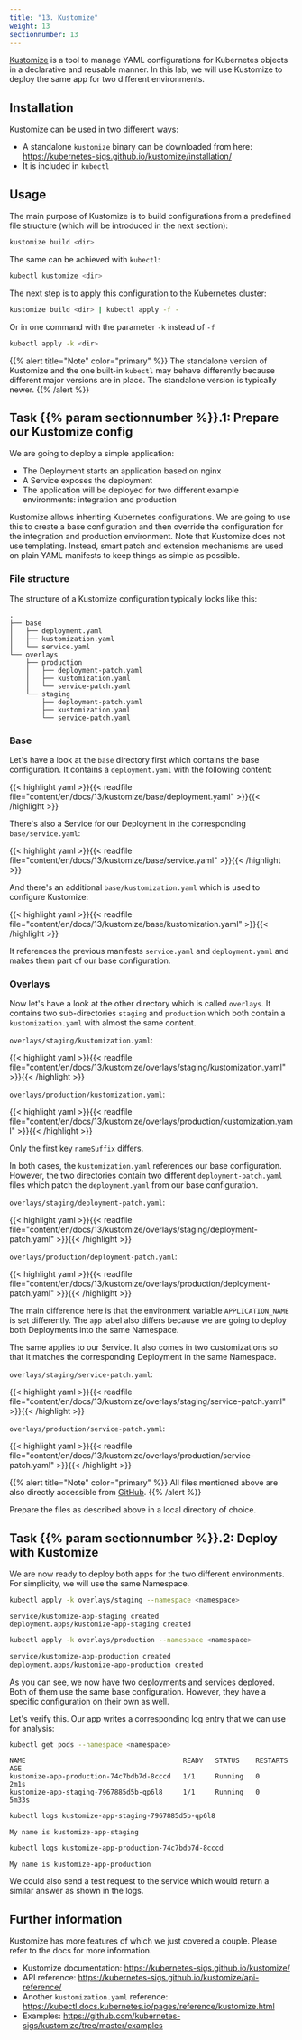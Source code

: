 ```yaml
---
title: "13. Kustomize"
weight: 13
sectionnumber: 13
---
```



[Kustomize](https://kustomize.io/) is a tool to manage YAML configurations for Kubernetes objects in a declarative and reusable manner.
In this lab, we will use Kustomize to deploy the same app for two different environments.


## Installation

Kustomize can be used in two different ways:

* A standalone `kustomize` binary can be downloaded from here: <https://kubernetes-sigs.github.io/kustomize/installation/>
* It is included in `kubectl`


## Usage

The main purpose of Kustomize is to build configurations from a predefined file structure (which will be introduced in the next section):

```bash
kustomize build <dir>
```

The same can be achieved with `kubectl`:

```bash
kubectl kustomize <dir>
```

The next step is to apply this configuration to the Kubernetes cluster:

```bash
kustomize build <dir> | kubectl apply -f -
```

Or in one command with the parameter `-k` instead of `-f`

```bash
kubectl apply -k <dir>
```

{{% alert title="Note" color="primary" %}}
The standalone version of Kustomize and the one built-in `kubectl` may behave differently because different major versions are
in place. The standalone version is typically newer.
{{% /alert %}}


## Task {{% param sectionnumber %}}.1: Prepare our Kustomize config

We are going to deploy a simple application:

* The Deployment starts an application based on nginx
* A Service exposes the deployment
* The application will be deployed for two different example environments: integration and production

Kustomize allows inheriting Kubernetes configurations. We are going to use this to create a base configuration and then
override the configuration for the integration and production environment. Note that Kustomize does not use templating.
Instead, smart patch and extension mechanisms are used on plain YAML manifests to keep things as simple as possible.


### File structure

The structure of a Kustomize configuration typically looks like this:

```text
.
├── base
│   ├── deployment.yaml
│   ├── kustomization.yaml
│   └── service.yaml
└── overlays
    ├── production
    │   ├── deployment-patch.yaml
    │   ├── kustomization.yaml
    │   └── service-patch.yaml
    └── staging
        ├── deployment-patch.yaml
        ├── kustomization.yaml
        └── service-patch.yaml
```


### Base

Let's have a look at the `base` directory first which contains the base configuration. It contains a `deployment.yaml`
with the following content:

{{< highlight yaml >}}{{< readfile file="content/en/docs/13/kustomize/base/deployment.yaml" >}}{{< /highlight >}}

There's also a Service for our Deployment in the corresponding `base/service.yaml`:

{{< highlight yaml >}}{{< readfile file="content/en/docs/13/kustomize/base/service.yaml" >}}{{< /highlight >}}

And there's an additional `base/kustomization.yaml` which is used to configure Kustomize:

{{< highlight yaml >}}{{< readfile file="content/en/docs/13/kustomize/base/kustomization.yaml" >}}{{< /highlight >}}

It references the previous manifests `service.yaml` and `deployment.yaml` and makes them part of our base configuration.


### Overlays

Now let's have a look at the other directory which is called `overlays`. It contains two sub-directories `staging` and
`production` which both contain a `kustomization.yaml` with almost the same content.

`overlays/staging/kustomization.yaml`:

{{< highlight yaml >}}{{< readfile file="content/en/docs/13/kustomize/overlays/staging/kustomization.yaml" >}}{{< /highlight >}}

`overlays/production/kustomization.yaml`:

{{< highlight yaml >}}{{< readfile file="content/en/docs/13/kustomize/overlays/production/kustomization.yaml" >}}{{< /highlight >}}

Only the first key `nameSuffix` differs.

In both cases, the `kustomization.yaml` references our base configuration. However, the two directories contain two different `deployment-patch.yaml` files which patch
the `deployment.yaml` from our base configuration.

`overlays/staging/deployment-patch.yaml`:

{{< highlight yaml >}}{{< readfile file="content/en/docs/13/kustomize/overlays/staging/deployment-patch.yaml" >}}{{< /highlight >}}

`overlays/production/deployment-patch.yaml`:

{{< highlight yaml >}}{{< readfile file="content/en/docs/13/kustomize/overlays/production/deployment-patch.yaml" >}}{{< /highlight >}}

The main difference here is that the environment variable `APPLICATION_NAME` is set differently.
The `app` label also differs because we are going to deploy both Deployments into the same Namespace.

The same applies to our Service. It also comes in two customizations so that it matches the corresponding Deployment in the same Namespace.

`overlays/staging/service-patch.yaml`:

{{< highlight yaml >}}{{< readfile file="content/en/docs/13/kustomize/overlays/staging/service-patch.yaml" >}}{{< /highlight >}}

`overlays/production/service-patch.yaml`:

{{< highlight yaml >}}{{< readfile file="content/en/docs/13/kustomize/overlays/production/service-patch.yaml" >}}{{< /highlight >}}

{{% alert title="Note" color="primary" %}}
All files mentioned above are also directly accessible from [GitHub](https://github.com/acend/kubernetes-basics-training/tree/master/content/en/docs/13/kustomize).
{{% /alert %}}

Prepare the files as described above in a local directory of choice.


## Task {{% param sectionnumber %}}.2: Deploy with Kustomize

We are now ready to deploy both apps for the two different environments. For simplicity, we will use the same Namespace.

```bash
kubectl apply -k overlays/staging --namespace <namespace>
```

```
service/kustomize-app-staging created
deployment.apps/kustomize-app-staging created
```

```bash
kubectl apply -k overlays/production --namespace <namespace>
```

```bash
service/kustomize-app-production created
deployment.apps/kustomize-app-production created
```

As you can see, we now have two deployments and services deployed. Both of them use the same base configuration.
However, they have a specific configuration on their own as well.

Let's verify this. Our app writes a corresponding log entry that we can use for analysis:

```bash
kubectl get pods --namespace <namespace>
```

```
NAME                                       READY   STATUS    RESTARTS   AGE
kustomize-app-production-74c7bdb7d-8cccd   1/1     Running   0          2m1s
kustomize-app-staging-7967885d5b-qp6l8     1/1     Running   0          5m33s
```

```bash
kubectl logs kustomize-app-staging-7967885d5b-qp6l8
```

```
My name is kustomize-app-staging
```

```bash
kubectl logs kustomize-app-production-74c7bdb7d-8cccd
```

```
My name is kustomize-app-production
```

We could also send a test request to the service which would return a similar answer as shown in the logs.


## Further information

Kustomize has more features of which we just covered a couple. Please refer to the docs for more information.

* Kustomize documentation: <https://kubernetes-sigs.github.io/kustomize/>
* API reference: <https://kubernetes-sigs.github.io/kustomize/api-reference/>
* Another `kustomization.yaml` reference: <https://kubectl.docs.kubernetes.io/pages/reference/kustomize.html>
* Examples: <https://github.com/kubernetes-sigs/kustomize/tree/master/examples>
